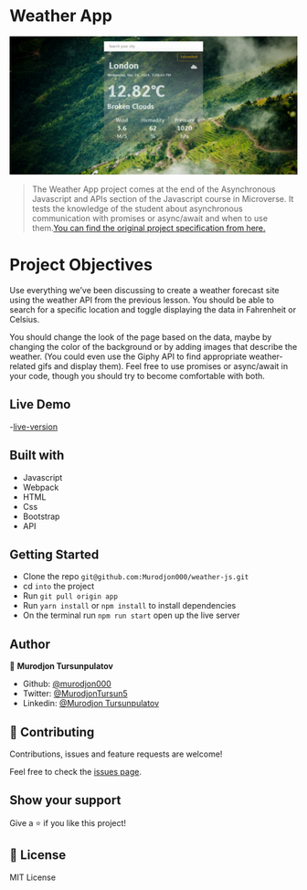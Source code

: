 # Weather App

![Weather App](./dist/image.png)

> The Weather App project comes at the end of the Asynchronous Javascript and APIs section of the Javascript course in Microverse. It tests the knowledge of the student about asynchronous communication with promises or async/await and when to use them.[You can find the original project specification from here.](https://www.theodinproject.com/courses/javascript/lessons/weather-app)

# Project Objectives

Use everything we’ve been discussing to create a weather forecast site using the weather API from the previous lesson. You should be able to search for a specific location and toggle displaying the data in Fahrenheit or Celsius.

You should change the look of the page based on the data, maybe by changing the color of the background or by adding images that describe the weather. (You could even use the Giphy API to find appropriate weather-related gifs and display them). Feel free to use promises or async/await in your code, though you should try to become comfortable with both.

## Live Demo

-[live-version](https://weather-app-murod.netlify.app/)

## Built with

- Javascript
- Webpack
- HTML
- Css
- Bootstrap
- API

## Getting Started

- Clone the repo `git@github.com:Murodjon000/weather-js.git`
- cd `into` the project
- Run `git pull origin app`
- Run `yarn install` or `npm install` to install dependencies
- On the terminal run `npm run start` open up the live server

## Author

👤 **Murodjon Tursunpulatov**

- Github: [@murodjon000](https://github.com/murodjon000)
- Twitter: [@MurodjonTursun5](https://twitter.com/MurodjonTursun5)
- Linkedin: [@Murodjon Tursunpulatov](https://www.linkedin.com/in/murodjon-tursunpulatov-5189481b3/)

## 🤝 Contributing

Contributions, issues and feature requests are welcome!

Feel free to check the [issues page](issues/).

## Show your support

Give a ⭐️ if you like this project!

## 📝 License

MIT License
